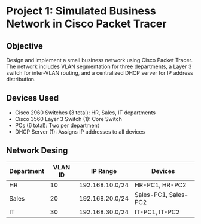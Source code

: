 # Project 1: Simulated Business Network in Cisco Packet Tracer

## Objective
Design and implement a small business network using Cisco Packet Tracer. The network includes VLAN segmentation for three departments, a Layer 3 switch for inter-VLAN routing, and a centralized DHCP server for IP address distribution.

## Devices Used
- Cisco 2960 Switches (3 total): HR, Sales, IT departments
- Cisco 3560 Layer 3 Switch (1): Core Switch
- PCs (6 total): Two per department
- DHCP Server (1): Assigns IP addresses to all devices

## Network Desing

| Department | VLAN ID | IP Range         | Devices             |
|------------|---------|------------------|---------------------|
| HR         | 10      | 192.168.10.0/24  | HR-PC1, HR-PC2      |
| Sales      | 20      | 192.168.20.0/24  | Sales-PC1, Sales-PC2|
| IT         | 30      | 192.168.30.0/24  | IT-PC1, IT-PC2      |
